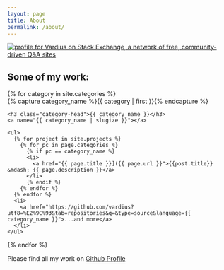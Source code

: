 ```yaml
---
layout: page
title: About
permalink: /about/
---
```


[![profile for Vardius on Stack Exchange, a network of free, community-driven Q&A sites](https://stackexchange.com/users/flair/2481586.png "profile for Vardius on Stack Exchange, a network of free, community-driven Q&A sites")](https://stackexchange.com/users/2481586)

## Some of my work:


<div id="archives">
{% for category in site.categories %}
  <div class="archive-group">
    {% capture category_name %}{{ category | first }}{% endcapture %}
    <div id="#{{ category_name | slugize }}"></div>
    <p></p>
    
    <h3 class="category-head">{{ category_name }}</h3>
    <a name="{{ category_name | slugize }}"></a>

    <ul>
      {% for project in site.projects %}
        {% for pc in page.categories %}
          {% if pc == category_name %}
          <li>
            <a href="{{ page.title }}]({{ page.url }}">{{post.title}}  &mdash; {{ page.description }}</a>
          </li>
          {% endif %}
        {% endfor %}
      {% endfor %}
      <li>
        <a href="https://github.com/vardius?utf8=%E2%9C%93&tab=repositories&q=&type=source&language={{ category_name }}">...and more</a>
      </li>
    </ul>
  </div>
{% endfor %}
</div>

Please find all my work on [Github Profile](https://github.com/vardius)
